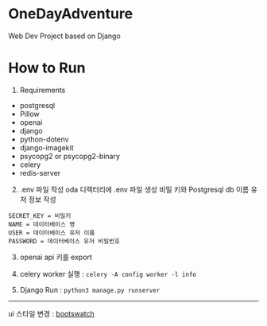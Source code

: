 # OneDayAdventure

Web Dev Project based on Django

# How to Run
1. Requirements
- postgresql
- Pillow
- openai
- django
- python-dotenv
- django-imagekit
- psycopg2 or psycopg2-binary
- celery
- redis-server

2. .env 파일 작성
oda 디렉터리에 .env 파일 생성 
비밀 키와 Postgresql db 이름 유저 정보 작성

```
SECRET_KEY = 비밀키
NAME = 데이터베이스 명
USER = 데이터베이스 유저 이름
PASSWORD = 데이터베이스 유저 비밀번호
```

3. openai api 키를 export

4. celery worker 실행 : ```celery -A config worker -l info```

5. Django Run : ```python3 manage.py runserver```



---
ui 스타일 변경 : [bootswatch](https://bootswatch.com/morph/)
